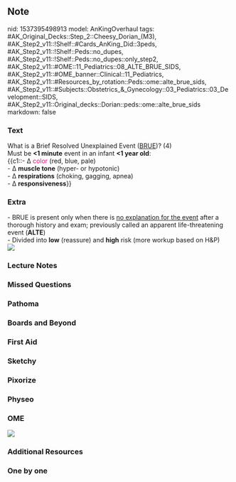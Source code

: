 ## Note
nid: 1537395498913
model: AnKingOverhaul
tags: #AK_Original_Decks::Step_2::Cheesy_Dorian_(M3), #AK_Step2_v11::!Shelf::#Cards_AnKing_Did::3peds, #AK_Step2_v11::!Shelf::Peds::no_dupes, #AK_Step2_v11::!Shelf::Peds::no_dupes::only_step2, #AK_Step2_v11::#OME::11_Pediatrics::08_ALTE_BRUE_SIDS, #AK_Step2_v11::#OME_banner::Clinical::11_Pediatrics, #AK_Step2_v11::#Resources_by_rotation::Peds::ome::alte_brue_sids, #AK_Step2_v11::#Subjects::Obstetrics_&_Gynecology::03_Pediatrics::03_Development::SIDS, #AK_Step2_v11::Original_decks::Dorian::peds::ome::alte_brue_sids
markdown: false

### Text
<div>
  What is a Brief Resolved Unexplained Event (<u>BRUE</u>)? (4)
</div>
<div>
  Must be <b><1 minute</b> event in an infant <b><1 year
  old</b>:
  <div>
    {{c1::- Δ <font color="#FC0280">color</font> (red, blue, pale)
    <div>
      - Δ <b>muscle tone</b> (hyper- or hypotonic)
    </div>
    <div>
      - Δ <b>respirations</b> (choking, gagging, apnea)
    </div>
    <div>
      - Δ <b>responsiveness</b>}}
    </div>
  </div>
</div>

### Extra
<div>
  - BRUE is present only when there is <u>no explanation for the
  event</u> after a thorough history and exam; previously called an
  apparent life-threatening event (<b>ALTE</b>)
</div>
<div>
  - Divided into <b>low</b> (reassure) and <b>high</b> risk (more
  workup based on H&P)
</div><img src="paste-21801253994497%20(1).jpg">

### Lecture Notes


### Missed Questions


### Pathoma


### Boards and Beyond


### First Aid


### Sketchy


### Pixorize


### Physeo


### OME
<div class="ome-widget">
  <a href=
  "https://onlinemeded.org/spa/pediatrics?ref=anki"><img src=
  "_OME_AnkiFlashcards_Topic_1.png"></a>
</div>

### Additional Resources


### One by one

